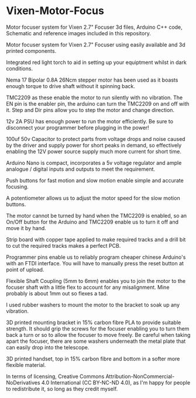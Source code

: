 # Vixen-Motor-Focus
Motor focuser system for Vixen 2.7" Focuser
3d files, Arduino C++ code, Schematic and reference images included in this repository.


Motor focuser system for Vixen 2.7" Focuser using easily available and 3d printed components.

 

Integrated red light torch to aid in setting up your equiptment whilst in dark conditions.

 

Nema 17 Bipolar 0.8A 26Ncm stepper motor has been used as it boasts enough torque to drive shaft without it spinning back.

 

TMC2209 as these enable the motor to run silently with no vibration. The EN pin is the enabler pin, the arduino can turn the TMC2209 on and off with it. Step and Dir pins allow you to step the motor and change direction.

 

12v 2A PSU has enough power to run the motor efficiently. Be sure to disconnect your programmer before plugging in the power!

 

100uf 50v Capacitor to protect parts from voltage drops and noise caused by the driver and supply power for short peaks in demand, so effectively enabling the 12V power source supply much more current for short time.

 

Arduino Nano is compact, incorporates a 5v voltage regulator and ample analogue / digital inputs and outputs to meet the requirement.

 

Push buttons for fast motion and slow motion enable simple and accurate focusing.

 

A potentiometer allows us to adjust the motor speed for the slow motion buttons.

 

The motor cannot be turned by hand when the TMC2209 is enabled, so an On/Off button for the Arduino and TMC2209 enable us to turn it off and move it by hand.

 

Strip board with copper tape applied to make required tracks and a drill bit to cut the required tracks makes a perfect PCB.

 

Programmer pins enable us to reliably program cheaper chinese Arduino's with an FTDI interface. You will have to manually press the reset button at point of upload.

 

Flexible Shaft Coupling (5mm to 6mm) enables you to join the motor to the focuser shaft with a little flex to account for any misalignment. Mine probably is about 1mm out so flexes a tad.

 

I used rubber washers to mount the motor to the bracket to soak up any vibration.

 

3D printed mounting bracket in 15% carbon fibre PLA to provide suitable strength. It should grip the screws for the focuser enabling you to turn them back a turn or so to allow the focuser to move freely. Be careful when taking apart the focuser, there are some washers underneath the metal plate that can easily drop into the telescope.

 

3D printed handset, top in 15% carbon fibre and bottom in a softer more flexible material.

 


In terms of licensing, Creative Commons Attribution-NonCommercial-NoDerivatives 4.0 International (CC BY-NC-ND 4.0), as I'm happy for people to redistribute it, so long as they credit myself. 
